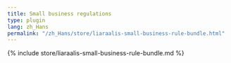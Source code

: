 ```yaml
---
title: Small business regulations
type: plugin
lang: zh_Hans
permalink: "/zh_Hans/store/liaraalis-small-business-rule-bundle.html"
---
```


{% include store/liaraalis-small-business-rule-bundle.md %}

